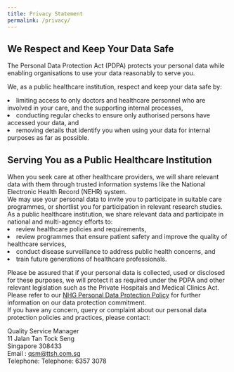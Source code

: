```yaml
---
title: Privacy Statement
permalink: /privacy/
---
```

<h2>We Respect and Keep Your Data Safe</h2>
The Personal Data Protection Act (PDPA) protects your personal data while enabling organisations to use your data reasonably to serve you.

We, as a public healthcare institution, respect and keep your data safe by:

<li>limiting access to only doctors and healthcare personnel who are involved in your care, and the supporting internal processes,</li>
<li>conducting regular checks to ensure only authorised persons have accessed your data, and</li>
<li>removing details that identify you when using your data for internal purposes as far as possible.</li>
 
<h2>Serving You as a Public Healthcare Institution</h2>
When you seek care at other healthcare providers, we will share relevant data with them through trusted information systems like the National Electronic Health Record (NEHR) system.<br>
We may use your personal data to invite you to participate in suitable care programmes, or shortlist you for participation in relevant research studies.<br>
As a public healthcare institution, we share relevant data and participate in national and multi-agency efforts to:<br>
<li>review healthcare policies and requirements,</li>
<li>review programmes that ensure patient safety and improve the quality of healthcare services,</li>
<li>conduct disease surveillance to address public health concerns, and</li>
<li>train future generations of healthcare professionals.</li>
 
Please be assured that if your personal data is collected, used or disclosed for these purposes, we will protect it as required under the PDPA and other relevant legislation such as the Private Hospitals and Medical Clinics Act.
<br>Please refer to our <a href="https://corp.nhg.com.sg/Documents/NHG%20Personal%20Data%20Protection%20Policy.pdf">NHG Personal Data Protection Policy</a> for further information on our data protection commitment.
<br>If you have any concern, query or complaint about our personal data protection policies and practices, please contact:<br>

Quality Service Manager<br>
11 Jalan Tan Tock Seng<br>
Singapore 308433<br>
Email : qsm@ttsh.com.sg<br>
Telephone: Telephone: 6357 3078<br>